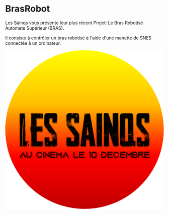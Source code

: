 # BrasRobot

Les Sainqs vous présente leur plus récent Projet: Le Bras Robotisé Automate Supérieur (BRAS).

Il consiste à contrôler un bras robotisé à l'aide d'une manette de SNES connectée à un ordinateur.


![<img src="images/logo.jpg" alt="drawing" width="25%"/>](images/logo.png)
